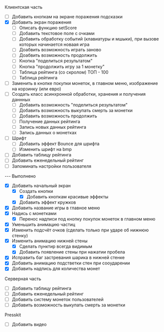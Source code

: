 Клиентская часть
	
* [ ] Добавить кнопкам на экране поражения подсказки
* [x] Добавить экран поражения
	* [ ] Описать функцию setScore
	* [ ] Добавить текстовое поле с очками
	* [ ] Добавить обработку событий (клавиатуры и мшыки), при вызове которых начинается новаая игра
	* [ ] Доабвить возможность играть заново
	* [ ] Доабвить возможность продолжить
	* [ ] Кнопка "поделиться результатом"
	* [ ] Кнопка "продолжить игру за 1 монетку"
	* [ ] Таблица рейтинга (со скролом) ТОП - 100
	* [ ] Таблица рейтинга
* [ ] Заменить в кнопке покупки монеток, в главном меню, изображение на корзинку (или евро)
* [ ] Создать класс асинхронной обработки, хранения и получения даннных
	* [ ] Добавить возможность "поделиться результатом"
	* [ ] Добавить возможность выкупать смерть за монетки
	* [ ] Добавить возможность продолжить
	* [ ] Получение данных рейтинга
	* [ ] Запись новых данных рейтинга
	* [ ] Запись данных о монетках
* [ ] Шрифт
	* [ ] Добавить эффект Bounce для шрифта
	* [ ] Изменить шрифт на bmp
* [ ] Добавить таблицу рейтинга
* [ ] Добавить еженедельный рейтинг
* [ ] Запоминать настройки пользователя

--- Выполнено
* [x] Добавить начальный экран
	* [x] Создать кнопки
		* [x] Добавить кнопкам красивые эффекты
	* [x] Добавить эффект кружков
* [x] Добавить название игры в главное меню
* [x] Надись с монетками
	* [x] Перенос надписи под кнопку покупок монеток в главном меню
* [x] Уменьшить анимацию частиц
* [x] Изменить подсчёт очков (сделать только при ударе об нижнюю стенку)
* [x] Изменить анимацию нижней стены
	* [x] Сделать пунктир всегда видимым
	* [x] Добавить появление стены при нажатии пробела
* [x] Исправить баг застревания шарика в нижней стенке
* [x] Добавить анимацию подстветки стен при сооударении
* [x] Добавить надпись для количества монет

Серверная часть
* [ ] Добавить таблицу рейтинга
* [ ] Добавить еженедельный рейтинг
* [ ] Добавить систему монеток пользователей
* [ ] Добавить возможность выкупать смерть за монетки

Presskit
* [ ] Добавить видео